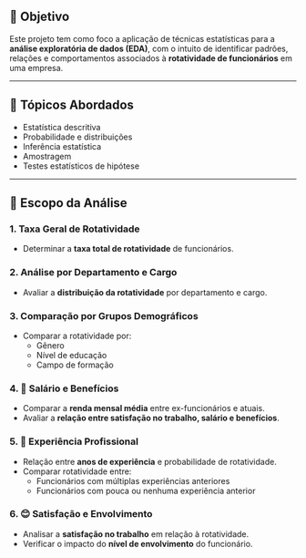 ## 🎯 Objetivo

Este projeto tem como foco a aplicação de técnicas estatísticas para a **análise exploratória de dados (EDA)**, com o intuito de identificar padrões, relações e comportamentos associados à **rotatividade de funcionários** em uma empresa.

---

## 🧠 Tópicos Abordados

- Estatística descritiva  
- Probabilidade e distribuições  
- Inferência estatística  
- Amostragem  
- Testes estatísticos de hipótese  

---

## 📌 Escopo da Análise

### 1. Taxa Geral de Rotatividade
- Determinar a **taxa total de rotatividade** de funcionários.

### 2. Análise por Departamento e Cargo
- Avaliar a **distribuição da rotatividade** por departamento e cargo.

### 3. Comparação por Grupos Demográficos
- Comparar a rotatividade por:
  - Gênero  
  - Nível de educação  
  - Campo de formação  

### 4. 💸 Salário e Benefícios
- Comparar a **renda mensal média** entre ex-funcionários e atuais.
- Avaliar a **relação entre satisfação no trabalho, salário e benefícios**.

### 5. 🧳 Experiência Profissional
- Relação entre **anos de experiência** e probabilidade de rotatividade.
- Comparar rotatividade entre:
  - Funcionários com múltiplas experiências anteriores  
  - Funcionários com pouca ou nenhuma experiência anterior  

### 6. 😊 Satisfação e Envolvimento
- Analisar a **satisfação no trabalho** em relação à rotatividade.
- Verificar o impacto do **nível de envolvimento** do funcionário.
